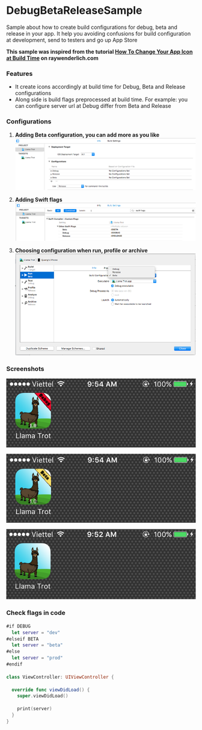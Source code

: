 # DebugBetaReleaseSample
Sample about how to create build configurations for debug, beta and release in your app. It help you avoiding confusions for build configuration at development, send to testers and go up App Store

**This sample was inspired from the tutorial [How To Change Your App Icon at Build Time](https://www.raywenderlich.com/105641/change-app-icon-build-time) on raywenderlich.com**

### Features
* It create icons accordingly at build time for Debug, Beta and Release configurations
* Along side is build flags preprocessed at build time. For example: you can configure server url at Debug differ from Beta and Release

### Configurations

1. **Adding Beta configuration, you can add more as you like**
![add_configuration](https://raw.githubusercontent.com/quangtqag/DebugBetaReleaseSample/master/Screenshots/add_configuration.png)

2. **Adding Swift flags**
![config_swift_flags](https://raw.githubusercontent.com/quangtqag/DebugBetaReleaseSample/master/Screenshots/config_swift_flags.png)

3. **Choosing configuration when run, profile or archive**
![choose_configuration_when_run](https://raw.githubusercontent.com/quangtqag/DebugBetaReleaseSample/master/Screenshots/choose_configuration_when_run.png)

### Screenshots
![debug](https://raw.githubusercontent.com/quangtqag/DebugBetaReleaseSample/master/Screenshots/debug.png)

![beta](https://raw.githubusercontent.com/quangtqag/DebugBetaReleaseSample/master/Screenshots/beta.png)

![pro](https://raw.githubusercontent.com/quangtqag/DebugBetaReleaseSample/master/Screenshots/prod.png)

### Check flags in code
````swift
#if DEBUG
  let server = "dev"
#elseif BETA
  let server = "beta"
#else
  let server = "prod"
#endif

class ViewController: UIViewController {

  override func viewDidLoad() {
    super.viewDidLoad()

    print(server)
  }
}
````
